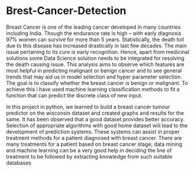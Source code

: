 # Brest-Cancer-Detection

Breast Cancer is one of the leading cancer developed in many countries including India. Though the endurance rate is high – with early diagnosis 97% women can survive for more than 5 years. Statistically, the death toll due to this disease has increased drastically in last few decades. The main issue pertaining to its cure is early recognition. Hence, apart from medicinal solutions some Data Science solution needs to be integrated for resolving the death causing issue. This analysis aims to observe which features are most helpful in predicting malignant or benign cancer and to see general trends that may aid us in model selection and hyper parameter selection. The goal is to classify whether the breast cancer is benign or malignant. To achieve this i have used machine learning classification methods to fit a function that can predict the discrete class of new input.




In this project in python, we learned to build a breast cancer tumour predictor on the wisconsin dataset and created graphs and results for the same. It has been observed that a good dataset provides better accuracy. Selection of appropriate algorithms with good home dataset will lead to the development of prediction systems. These systems can assist in proper treatment methods for a patient diagnosed with breast cancer. There are many treatments for a patient based on breast cancer stage; data mining and machine learning can be a very good help in deciding the line of treatment to be followed by extracting knowledge from such suitable databases
